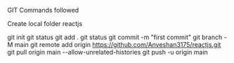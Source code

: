 GIT Commands followed

Create local folder reactjs

git init
git status
git add .
git status
git commit -m "first commit"
git branch -M main
git remote add origin https://github.com/Anveshan3175/reactjs.git
git pull origin main --allow-unrelated-histories
git push -u origin main


